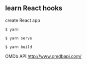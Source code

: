 ## learn React hooks

create React app

```
$ yarn
```

```
$ yarn serve
```

```
$ yarn build
```

OMDb API
http://www.omdbapi.com/